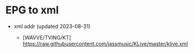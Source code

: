 # EPG to xml

* xml addr (updated 2023-08-31)

  - [WAVVE/TVING/KT]
    https://raw.githubusercontent.com/jassmusic/KLive/master/klive.xml

